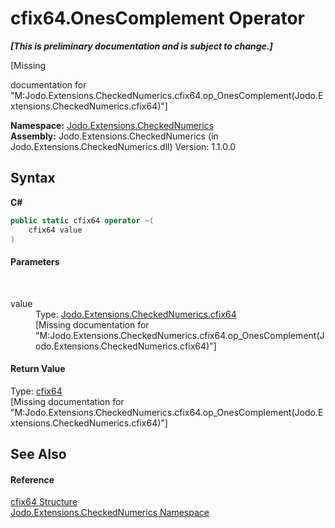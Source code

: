 # cfix64.OnesComplement Operator 
 _**\[This is preliminary documentation and is subject to change.\]**_

\[Missing <summary> documentation for "M:Jodo.Extensions.CheckedNumerics.cfix64.op_OnesComplement(Jodo.Extensions.CheckedNumerics.cfix64)"\]

**Namespace:**&nbsp;<a href="N_Jodo_Extensions_CheckedNumerics">Jodo.Extensions.CheckedNumerics</a><br />**Assembly:**&nbsp;Jodo.Extensions.CheckedNumerics (in Jodo.Extensions.CheckedNumerics.dll) Version: 1.1.0.0

## Syntax

**C#**<br />
``` C#
public static cfix64 operator ~(
	cfix64 value
)
```


#### Parameters
&nbsp;<dl><dt>value</dt><dd>Type: <a href="T_Jodo_Extensions_CheckedNumerics_cfix64">Jodo.Extensions.CheckedNumerics.cfix64</a><br />\[Missing <param name="value"/> documentation for "M:Jodo.Extensions.CheckedNumerics.cfix64.op_OnesComplement(Jodo.Extensions.CheckedNumerics.cfix64)"\]</dd></dl>

#### Return Value
Type: <a href="T_Jodo_Extensions_CheckedNumerics_cfix64">cfix64</a><br />\[Missing <returns> documentation for "M:Jodo.Extensions.CheckedNumerics.cfix64.op_OnesComplement(Jodo.Extensions.CheckedNumerics.cfix64)"\]

## See Also


#### Reference
<a href="T_Jodo_Extensions_CheckedNumerics_cfix64">cfix64 Structure</a><br /><a href="N_Jodo_Extensions_CheckedNumerics">Jodo.Extensions.CheckedNumerics Namespace</a><br />